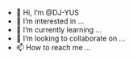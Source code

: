 - 👋 Hi, I’m @DJ-YUS
- 👀 I’m interested in ...
- 🌱 I’m currently learning ...
- 💞️ I’m looking to collaborate on ...
- 📫 How to reach me ...

<!---
DJ-YUS/DJ-YUS is a ✨ special ✨ repository because its `README.md` (this file) appears on your GitHub profile.
You can click the Preview link to take a look at your changes.
--->
